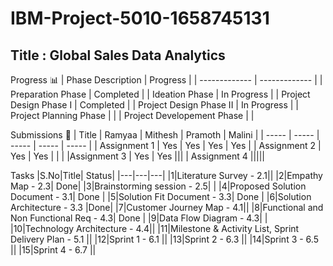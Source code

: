 # IBM-Project-5010-1658745131
## Title : Global Sales Data Analytics
Progress 📊
| Phase Description  | Progress |
| ------------- | ------------- |
| Preparation Phase  | Completed  |
| Ideation Phase  | In Progress |
| Project Design Phase I | Completed |
| Project Design Phase II | In Progress |
| Project Planning Phase  | |
| Project Developement Phase | |

Submissions
👤
| Title  | Ramyaa | Mithesh | Pramoth | Malini |
| ----- | ----- | ----- | ----- | ----- |
| Assignment 1 | Yes | Yes | Yes | Yes |
| Assignment 2 | Yes | Yes | | |
|Assignment 3 | Yes | Yes |||
| Assignment 4 |||||

Tasks
|S.No|Title| Status|
|---|---|---|
|1|Literature Survey - 2.1||
|2|Empathy Map - 2.3| Done|
|3|Brainstorming session - 2.5| |
|4|Proposed Solution Document - 3.1| Done |
|5|Solution Fit Document - 3.3| Done |
|6|Solution Architecture - 3.3 |Done|
|7|Customer Journey Map - 4.1||
|8|Functional and Non Functional Req - 4.3| Done |
|9|Data Flow Diagram - 4.3| | 
|10|Technology Architecture - 4.4||
|11|Milestone & Activity List, Sprint Delivery Plan - 5.1 ||
|12|Sprint 1 - 6.1 ||
|13|Sprint 2 - 6.3 ||
|14|Sprint 3 - 6.5 ||
|15|Sprint 4 - 6.7 ||



